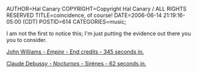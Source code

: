 AUTHOR=Hal Canary
COPYRIGHT=Copyright Hal Canary / ALL RIGHTS RESERVED
TITLE=coincidence, of course!
DATE=2006-06-14 21:19:16-05:00 (CDT)
POSTID=614
CATEGORIES=music;

I am not the first to notice this; I'm just putting the evidence out there you you to consider.

[John Williams - _Empire_ - End credits - 345 seconds in.](https://halcanary.org/pub/ep_five_end_credits.mp3)

[Claude Debussy - _Nocturnes_ - Sirènes - 62 seconds in.](https://halcanary.org/pub/debussy_sirenes.mp3)
